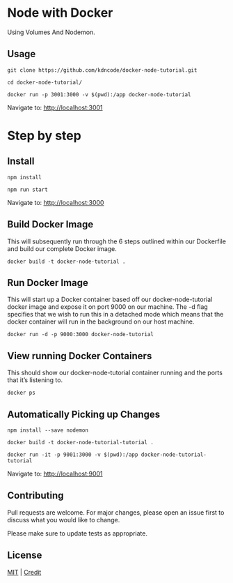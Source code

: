 # Node with Docker

Using Volumes And Nodemon.

## Usage

```
git clone https://github.com/kdncode/docker-node-tutorial.git

cd docker-node-tutorial/

docker run -p 3001:3000 -v $(pwd):/app docker-node-tutorial
```

Navigate to: [http://localhost:3001](http://localhost:3001)

# Step by step
## Install

```
npm install

npm run start
```
Navigate to: [http://localhost:3000](http://localhost:3000)

## Build Docker Image
This will subsequently run through the 6 steps outlined within our Dockerfile and build our complete Docker image.
```
docker build -t docker-node-tutorial .
```

## Run Docker Image
This will start up a Docker container based off our docker-node-tutorial docker image and expose it on port 9000 on our machine. The -d flag specifies that we wish to run this in a detached mode which means that the docker container will run in the background on our host machine.
```
docker run -d -p 9000:3000 docker-node-tutorial
```

## View running Docker Containers
This should show our docker-node-tutorial container running and the ports that it’s listening to.
```
docker ps
```

## Automatically Picking up Changes
```
npm install --save nodemon

docker build -t docker-node-tutorial-tutorial .

docker run -it -p 9001:3000 -v $(pwd):/app docker-node-tutorial-tutorial
```
Navigate to: [http://localhost:9001](http://localhost:9001)



## Contributing
Pull requests are welcome. For major changes, please open an issue first to discuss what you would like to change.

Please make sure to update tests as appropriate.

## License
[MIT](https://choosealicense.com/licenses/mit/) | 
[Credit](https://tutorialedge.net/docker/working-with-docker-nodejs/)
